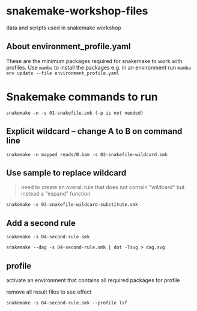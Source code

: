 # snakemake-workshop-files
data and scripts used in snakemake workshop

## About environment_profile.yaml
These are the minimum packages required for snakemake to work with profiles. Use `mamba` to install the packages e.g. in an environment run `mamba env update --file environment_profile.yaml`

# Snakemake commands to run 
    snakemake –n -s 01-snakefile.smk (-p is not needed)

## Explicit wildcard – change A to B on command line
    snakemake -n mapped_reads/B.bam -s 02-snakefile-wildcard.smk

## Use sample to replace wildcard
> need to create an overall rule that does not contain "wildcard" but instead a "expand" function

    snakemake -s 03-snakefile-wildcard-substitute.smk

## Add a second rule 
    snakemake -s 04-second-rule.smk 

    snakemake --dag -s 04-second-rule.smk | dot -Tsvg > dag.svg

## profile 
activate an environment that contains all required packages for profile 

remove all result files to see effect

    snakemake -s 04-second-rule.smk --profile lsf
